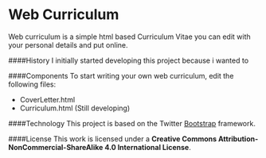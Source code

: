 Web Curriculum
==============

Web curriculum is a simple html based Curriculum Vitae you can edit with your personal details and put online.

####History
I initially started developing this project because i wanted to 

####Components
To start writing your own web curriculum, edit the following files:

+ CoverLetter.html
+ Curriculum.html (Still developing)

####Technology
This project is based on the Twitter [Bootstrap](http://twitter.com) framework.

####License
This work is licensed under a **Creative Commons Attribution-NonCommercial-ShareAlike 4.0 International License**.